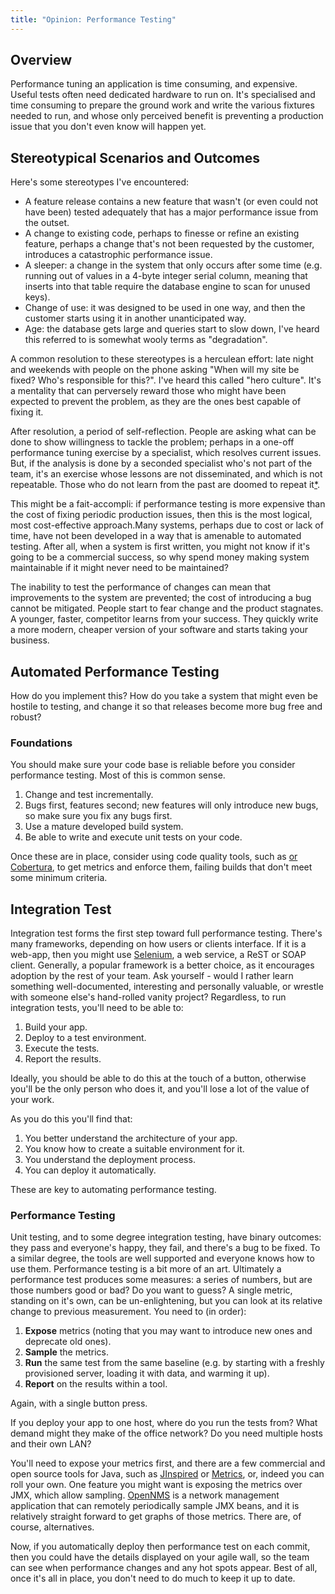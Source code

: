 ```yaml
---
title: "Opinion: Performance Testing"
---
```

<h2>Overview</h2>

<p>Performance tuning an application is time consuming, and expensive. Useful tests often need dedicated hardware to run on. It's specialised and time consuming to prepare the ground work and write the various fixtures needed to run, and whose only perceived benefit is preventing a production issue that you don't even know will happen yet.</p>

<h2>Stereotypical Scenarios and Outcomes</h2>

<p>Here's some stereotypes I've encountered:</p>

<ul>
<li>A feature release contains a new feature that wasn't (or even could not have been) tested adequately that has a major performance issue from the outset.</li>
<li>A change to existing code, perhaps to finesse or refine an existing feature, perhaps a change that's not been requested by the customer, introduces a catastrophic performance issue.</li>
<li>A sleeper: a change in the system that only occurs after some time (e.g. running out of values in a 4-byte integer serial column, meaning that inserts into that table require the database engine to scan for unused keys).</li>
<li>Change of use: it was designed to be used in one way, and then the customer starts using it in another unanticipated way.</li>
<li>Age: the database gets large and queries start to slow down, I've heard this referred to is somewhat wooly terms as "degradation".</li>
</ul>

<p>A common resolution to these stereotypes is a herculean effort: late night and weekends with people on the phone asking "When will my site be fixed? Who's responsible for this?". I've heard this called "hero culture". It's a mentality that can perversely reward those who might have been expected to prevent the problem, as they are the ones best capable of fixing it.</p>

<p>After resolution, a period of self-reflection. People are asking what can be done to show willingness to tackle the problem; perhaps in a one-off performance tuning exercise by a specialist, which resolves current issues. But, if the analysis is done by a seconded specialist who's not part of the team, it's an exercise whose lessons are not disseminated, and which is not repeatable. Those who do not learn from the past are doomed to repeat it<a href="http://en.wikiquote.org/wiki/George_Santayana">*</a>.</p>

<p>This might be a fait-accompli: if performance testing is more expensive than the cost of fixing periodic production issues, then this is the most logical, most cost-effective approach.</pP

<p>Many systems, perhaps due to cost or lack of time, have not been developed in a way that is amenable to automated testing. After all, when a system is first written, you might not know if it's going to be a commercial success, so why spend money making system maintainable if it might never need to be maintained?</p>

<p>The inability to test the performance of changes can mean that improvements to the system are prevented; the cost of introducing a bug cannot be mitigated. People start to fear change and the product stagnates. A younger, faster, competitor learns from your success. They quickly write a more modern, cheaper version of your software and starts taking your business.</p>

<h2>Automated Performance Testing</h2>

<p>How do you implement this? How do you take a system that might even be hostile to testing, and change it so that releases become more bug free and robust?</p>

<h3>Foundations</h3>

<p>You should make sure your code base is reliable before you consider performance testing. Most of this is common sense.</p>

<ol>
<li>Change and test incrementally.</li>
<li>Bugs first, features second; new features will only introduce new bugs, so make sure you fix any bugs first.</li>
<li>Use a mature developed build system.</li>
<li>Be able to write and execute unit tests on your code.</li>
</ol>

<p>Once these are in place, consider using code quality tools, such as <a href="http://findbugs.sourceforge.net"FindBugs</a> or <a href="http://cobertura.sourceforge.net">Cobertura</a>, to get metrics and enforce them, failing builds that don't meet some minimum criteria.</p>

<h2>Integration Test</h2>

<p>Integration test forms the first step toward full performance testing. There's many frameworks, depending on how users or clients interface. If it is a web-app, then you might use <a href="http://seleniumhq.org">Selenium</a>, a web service, a ReST or SOAP client. Generally, a popular framework is a better choice, as it encourages adoption by the rest of your team. Ask yourself - would I rather learn something well-documented, interesting and personally valuable, or wrestle with someone else's hand-rolled vanity project? Regardless, to run integration tests, you'll need to be able to:</p>

<ol>
<li>Build your app.</il>
<li>Deploy to a test environment.</li>
<li>Execute the tests.</li>
<li>Report the results.</li>
</ol>

<p>Ideally, you should be able to do this at the touch of a button, otherwise you'll be the only person who does it, and you'll lose a lot of the value of your work.</p>

<p>As you do this you'll find that:</p>

<ol>
<li>You better understand the architecture of your app.</li>
<li>You know how to create a suitable environment for it.</li>
<li>You understand the deployment process.</li>
<li>You can deploy it automatically.</li>
</ol>

<p>These are key to automating performance testing.</p>

<h3>Performance Testing</h3>

<p>Unit testing, and to some degree integration testing, have binary outcomes: they pass and everyone's happy, they fail, and there's a bug to be fixed. To a similar degree, the tools are well supported and everyone knows how to use them. Performance testing is a bit more of an art. Ultimately a performance test produces some measures: a series of numbers, but are those numbers good or bad? Do you want to guess? A single metric, standing on it's own, can be un-enlightening, but you can look at its relative change to previous measurement. You need to (in order):</p>

<ol>
<li><b>Expose</b> metrics (noting that you may want to introduce new ones and deprecate old ones).</li>
<li><b>Sample</b> the metrics.</li>
<li><b>Run</b> the same test from the same baseline (e.g. by starting with a freshly provisioned server, loading it with data, and warming it up).</li>
<li><b>Report</b> on the results within a tool.</li>
</ol>

<p>Again, with a single button press.</p>

<p>If you deploy your app to one host, where do you run the tests from? What demand might they make of the office network? Do you need multiple hosts and their own LAN?</p>

<p>You'll need to expose your metrics first, and there are a few commercial and open source tools for Java, such as <a href="http://www.jinspired.com">JInspired</a> or <a href="http://metrics.codahale.com">Metrics</a>, or, indeed you can roll your own. One feature you might want is exposing the metrics over JMX, which allow sampling. <a href="http://www.opennms.org">OpenNMS</a> is a network management application that can remotely periodically sample JMX beans, and it is relatively straight forward to get graphs of those metrics. There are, of course, alternatives.</p>

<p>Now, if you automatically deploy then performance test on each commit, then you could have the details displayed on your agile wall, so the team can see when performance changes and any hot spots appear. Best of all, once it's all in place, you don't need to do much to keep it up to date.</p>

